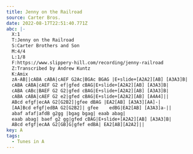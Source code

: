 ```yaml
---
title: Jenny on the Railroad
source: Carter Bros.
date: 2022-08-17T22:51:40.771Z
abc: |-
  X:1
  T:Jenny on the Railroad
  S:Carter Brothers and Son
  M:4/4
  L:1/8
  F:https://www.slippery-hill.com/recording/jenny-railroad
  Z:Transcribed by Andrew Kuntz
  K:Amix
  zA-AB||cABA cABA|cAEF G2Ac|BGAc BGAG |E+slide+[A2A2][AB] [A3A3]B|
  cABA cABA|cAEF G2 ef|gfed cBAG|E+slide+[A2A2][AB] [A3A3]B|
  cABA cABc|BAEF G2 G2|gfed cBAG|E+slide+[A2A2][AB] [A3A3]B|
  cABA cABA|cAEF G2 e2|gfed cBAG|E+slide+[A2A2][AB] [A4A4]||
  ABcd efgf|ecAA G2[G2B2]|gfee dBAG |EA2[AB] [A3A3][AA]-|
  [AA]Bcd efgf|edBA G2[G2B2]| gfee    edBG|EA2[AB] [A3A3]a-||
  abaf afaf|afdB g2gg |bgag bgag| eaab abag|
  eaab abag| baef g2 gg|gfed cBAG|E+slide+[A2A2][AB] [A3A3]B|
  ABcd efgf|ecAA G2[GB]G|gfef edBA| EA2[AB][A2A2]||
key: A
tags:
  - Tunes in A
---
```

